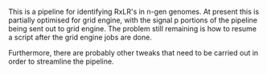 This is a pipeline for identifying RxLR's in n-gen genomes. 
At present this is partially optimised for grid engine, with the signal p portions of the pipeline
being sent out to grid engine. The problem still remaining is how to resume a script after the grid engine
jobs are done. 

Furthermore, there are probably other tweaks that need to be carried out in order to streamline the 
pipeline. 


